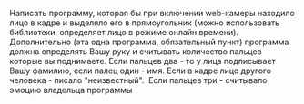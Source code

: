 Написать программу, которая бы при включении web-камеры находило лицо в кадре и выделяло его в прямоугольник (можно использовать библиотеки, определяет лицо в режиме онлайн времени). 
Дополнительно (эта одна программа, обязательный пункт) программа должна определять Вашу руку и считывать количество пальцев которые вы поднимаете. Если пальцев два - то у лица подписывает Вашу фамилию, если палец один - имя. Если в кадре лицо другого человека - писало "неизвестный".  Если пальцев три - считывало эмоцию владельца программы
